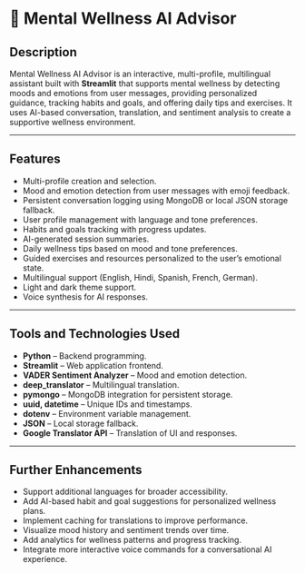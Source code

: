 # 🧘 Mental Wellness AI Advisor

## Description

Mental Wellness AI Advisor is an interactive, multi-profile, multilingual assistant built with **Streamlit** that supports mental wellness by detecting moods and emotions from user messages, providing personalized guidance, tracking habits and goals, and offering daily tips and exercises. It uses AI-based conversation, translation, and sentiment analysis to create a supportive wellness environment.

---

## Features

- Multi-profile creation and selection.
- Mood and emotion detection from user messages with emoji feedback.
- Persistent conversation logging using MongoDB or local JSON storage fallback.
- User profile management with language and tone preferences.
- Habits and goals tracking with progress updates.
- AI-generated session summaries.
- Daily wellness tips based on mood and tone preferences.
- Guided exercises and resources personalized to the user’s emotional state.
- Multilingual support (English, Hindi, Spanish, French, German).
- Light and dark theme support.
- Voice synthesis for AI responses.

---

## Tools and Technologies Used

- **Python** – Backend programming.
- **Streamlit** – Web application frontend.
- **VADER Sentiment Analyzer** – Mood and emotion detection.
- **deep_translator** – Multilingual translation.
- **pymongo** – MongoDB integration for persistent storage.
- **uuid, datetime** – Unique IDs and timestamps.
- **dotenv** – Environment variable management.
- **JSON** – Local storage fallback.
- **Google Translator API** – Translation of UI and responses.

---

## Further Enhancements

- Support additional languages for broader accessibility.
- Add AI-based habit and goal suggestions for personalized wellness plans.
- Implement caching for translations to improve performance.
- Visualize mood history and sentiment trends over time.
- Add analytics for wellness patterns and progress tracking.
- Integrate more interactive voice commands for a conversational AI experience.
